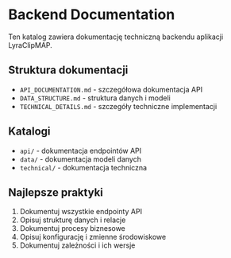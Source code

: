 # Backend Documentation

Ten katalog zawiera dokumentację techniczną backendu aplikacji LyraClipMAP.

## Struktura dokumentacji

- `API_DOCUMENTATION.md` - szczegółowa dokumentacja API
- `DATA_STRUCTURE.md` - struktura danych i modeli
- `TECHNICAL_DETAILS.md` - szczegóły techniczne implementacji

## Katalogi

- `api/` - dokumentacja endpointów API
- `data/` - dokumentacja modeli danych
- `technical/` - dokumentacja techniczna

## Najlepsze praktyki

1. Dokumentuj wszystkie endpointy API
2. Opisuj strukturę danych i relacje
3. Dokumentuj procesy biznesowe
4. Opisuj konfigurację i zmienne środowiskowe
5. Dokumentuj zależności i ich wersje 